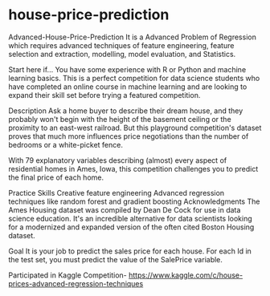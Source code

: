 # house-price-prediction
Advanced-House-Price-Prediction
It is a Advanced Problem of Regression which requires advanced techniques of feature engineering, feature selection and extraction, modelling, model evaluation, and Statistics.

Start here if... You have some experience with R or Python and machine learning basics. This is a perfect competition for data science students who have completed an online course in machine learning and are looking to expand their skill set before trying a featured competition.

Description
Ask a home buyer to describe their dream house, and they probably won't begin with the height of the basement ceiling or the proximity to an east-west railroad. But this playground competition's dataset proves that much more influences price negotiations than the number of bedrooms or a white-picket fence.

With 79 explanatory variables describing (almost) every aspect of residential homes in Ames, Iowa, this competition challenges you to predict the final price of each home.

Practice Skills Creative feature engineering Advanced regression techniques like random forest and gradient boosting Acknowledgments The Ames Housing dataset was compiled by Dean De Cock for use in data science education. It's an incredible alternative for data scientists looking for a modernized and expanded version of the often cited Boston Housing dataset.

Goal
It is your job to predict the sales price for each house. For each Id in the test set, you must predict the value of the SalePrice variable.

Participated in Kaggle Competition- https://www.kaggle.com/c/house-prices-advanced-regression-techniques
